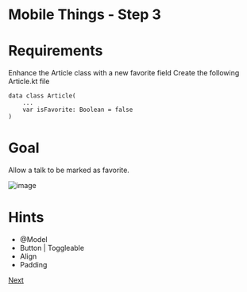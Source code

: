 # Mobile Things - Step 3

# Requirements
Enhance the Article class with a new favorite field
Create the following Article.kt file
```
data class Article(
    ...
    var isFavorite: Boolean = false
)
```

# Goal
Allow a talk to be marked as favorite.

![image](./images/step_3.gif)

# Hints
- @Model
- Button | Toggleable
- Align
- Padding

[Next](./step_4.md)